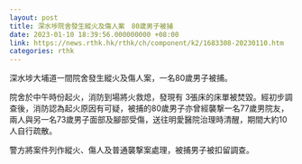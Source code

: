 ```yaml
---
layout: post
title: 深水埗院舍發生縱火及傷人案　80歲男子被捕
date: 2023-01-10 18:39:56.000000000 +08:00
link: https://news.rthk.hk/rthk/ch/component/k2/1683308-20230110.htm
categories: rthk
---
```


深水埗大埔道一間院舍發生縱火及傷人案，一名80歲男子被捕。

院舍於中午時份起火，消防到場將火救熄，發現有 3張床的床單被焚毀。經初步調查後，消防認為起火原因有可疑，被捕的80歲男子亦曾經襲撃一名77歲男院友，兩人與另一名73歲男子面部及腳部受傷，送往明愛醫院治理時清醒，期間大約10人自行疏散。

警方將案件列作縱火、傷人及普通襲撃案處理，被捕男子被扣留調查。
